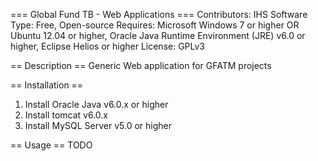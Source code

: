 === Global Fund TB - Web Applications ===
Contributors: IHS
Software Type: Free, Open-source
Requires: Microsoft Windows 7 or higher OR Ubuntu 12.04 or higher, Oracle Java Runtime Environment (JRE) v6.0 or higher, Eclipse Helios or higher
License: GPLv3

== Description ==
Generic Web application for GFATM projects

== Installation ==
1. Install Oracle Java v6.0.x or higher 
2. Install tomcat v6.0.x
3. Install MySQL Server v5.0 or higher

== Usage ==
TODO